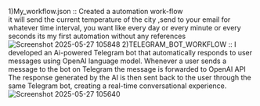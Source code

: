 1)My_workflow.json ::  Created a automation work-flow  
it will send the current temperature of the city ,send to your  email 
for whatever time interval, you want like every day or every minute or every seconds 
its my first automation without any references <br/>
![Screenshot 2025-05-27 105848](https://github.com/user-attachments/assets/83ea5a1a-9984-4a3b-945f-45c4e7aef6f3)
2)TELEGRAM_BOT_WORKFLOW :: I developed an Ai-powered Telegram bot that automatically responds to user messages using OpenAI language model. Whenever a user sends a message to the bot on Telegram the message is forwarded to OpenAI API  The response generated by the AI is then sent back to the user through the same Telegram bot, creating a real-time conversational experience.
![Screenshot 2025-05-27 105640](https://github.com/user-attachments/assets/589af60b-0871-490f-ba47-13781d94aec8)
